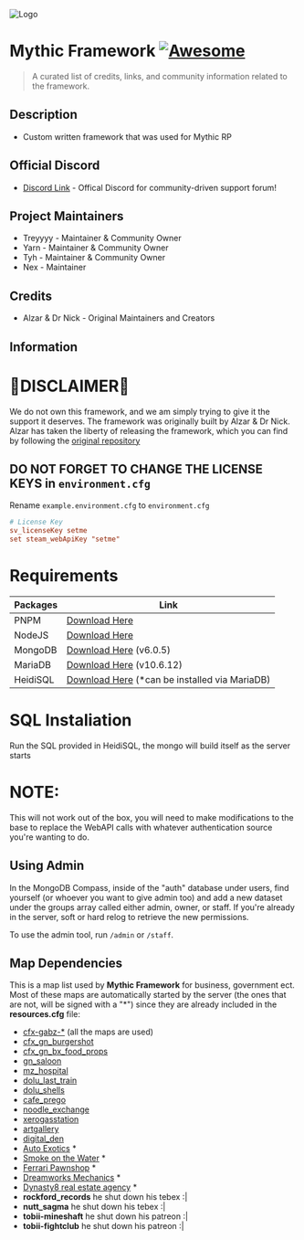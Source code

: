 ![Logo](https://i.imgur.com/uv0El0Z.jpeg)

# Mythic Framework [![Awesome](https://cdn.jsdelivr.net/gh/sindresorhus/awesome@d7305f38d29fed78fa85652e3a63e154dd8e8829/media/badge.svg)](https://github.com/sindresorhus/awesome#readme)
> A curated list of credits, links, and community information related to the framework.

## Description

- Custom written framework that was used for Mythic RP

## Official Discord
- [Discord Link](https://discord.gg/N2JARAe8Rp) - Offical Discord for community-driven support forum!

## Project Maintainers
- Treyyyy - Maintainer & Community Owner
- Yarn - Maintainer & Community Owner
- Tyh - Maintainer & Community Owner
- Nex - Maintainer

## Credits
- Alzar & Dr Nick - Original Maintainers and Creators




## Information

# 🚧DISCLAIMER🚧
We do not own this framework, and we am simply trying to give it the support it deserves. The framework was originally built by Alzar & Dr Nick. Alzar has taken the liberty of releasing the framework, which you can find by following the [original repository](https://github.com/Alzar/mythic-framework) 

## DO NOT FORGET TO CHANGE THE LICENSE KEYS in `environment.cfg`
Rename `example.environment.cfg` to `environment.cfg`
```cfg
# License Key
sv_licenseKey setme
set steam_webApiKey "setme"
```

# Requirements 
| Packages          | Link                                                                |
| ----------------- | ------------------------------------------------------------------ |
| PNPM | [Download Here](https://pnpm.io/installation) |
| NodeJS | [Download Here](https://nodejs.org/en/download?text=+) |
| MongoDB | [Download Here](https://www.mongodb.com/try/download/community) (v6.0.5) |
| MariaDB | [Download Here](https://mariadb.org/download/?t=mariadb&p=mariadb&r=10.6.12&os=windows&cpu=x86_64&pkg=msi&m=acorn) (v10.6.12)
| HeidiSQL | [Download Here](https://www.heidisql.com/download.php) (*can be installed via MariaDB)
  
# SQL Instaliation
Run the SQL provided in HeidiSQL, the mongo will build itself as the server starts

# NOTE:
This will not work out of the box, you will need to make modifications to the base to replace the WebAPI calls with whatever authentication source you're wanting to do. 

## Using Admin

In the MongoDB Compass, inside of the "auth" database under users, find yourself (or whoever you want to give admin too) and add a new dataset under the groups array called either admin, owner, or staff. If you're already in the server, soft or hard relog to retrieve the new permissions.

To use the admin tool, run `/admin` or `/staff`.

## Map Dependencies
This is a map list used by **Mythic Framework** for business, government ect.
Most of these maps are automatically started by the server (the ones that are not, will be signed with a "*") since they are already included in the **resources.cfg** file:

- [cfx-gabz-*](https://fivem.gabzv.com/category/subscription) (all the maps are used)
- [cfx_gn_burgershot](https://gnstud.io/products/burgershot)
- [cfx_gn_bx_food_props](https://gnstud.io/collections/props)
- [gn_saloon](https://gnstud.io/products/black-woods-saloon)
- [mz_hospital](https://gnstud.io/collections/medical/products/mount-zonah-hospital)
- [dolu_last_train](https://dolu.tebex.io/package/4465265)
- [dolu_shells](https://dolu.tebex.io/package/5141128)
- [cafe_prego](https://artex.tebex.io/package/6084340)
- [noodle_exchange](https://fivem.map4all-shop.com/package/4967545)
- [xerogasstation](https://fivem.map4all-shop.com/package/5342855)
- [artgallery](https://www.k4mb1maps.com/package/4672250)
- [digital_den](https://patoche-mapping.tebex.io/package/5171582)
- [Auto Exotics](https://lb-customs.tebex.io/package/4339272) *
- [Smoke on the Water](https://mrhunter.tebex.io/package/5198707) *
- [Ferrari Pawnshop](https://www.k4mb1maps.com/package/4672248) *
- [Dreamworks Mechanics](https://juniors-interiors.tebex.io/category/1930382) *
- [Dynasty8 real estate agency](https://forum.cfx.re/t/mlo-dynasty8-real-estate-agency/1842152) *
- **rockford_records** he shut down his tebex :|
- **nutt_sagma** he shut down his tebex :|
- **tobii-mineshaft** he shut down his patreon :|
- **tobii-fightclub** he shut down his patreon :|

